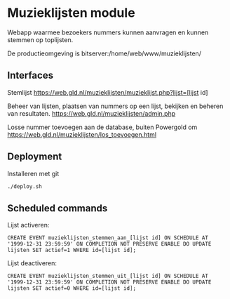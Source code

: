 # Muzieklijsten module
Webapp waarmee bezoekers nummers kunnen aanvragen en kunnen stemmen op toplijsten.

De productieomgeving is bitserver:/home/web/www/muzieklijsten/

## Interfaces
Stemlijst
https://web.gld.nl/muzieklijsten/muzieklijst.php?lijst=[lijst id]

Beheer van lijsten, plaatsen van nummers op een lijst, bekijken en beheren van resultaten.
https://web.gld.nl/muzieklijsten/admin.php

Losse nummer toevoegen aan de database, buiten Powergold om
https://web.gld.nl/muzieklijsten/los_toevoegen.html

## Deployment
Installeren met git
```sh
./deploy.sh
```

## Scheduled commands
Lijst activeren:
```mysql
CREATE EVENT muzieklijsten_stemmen_aan_[lijst id] ON SCHEDULE AT '1999-12-31 23:59:59' ON COMPLETION NOT PRESERVE ENABLE DO UPDATE lijsten SET actief=1 WHERE id=[lijst id];
```

Lijst deactiveren:
```mysql
CREATE EVENT muzieklijsten_stemmen_uit_[lijst id] ON SCHEDULE AT '1999-12-31 23:59:59' ON COMPLETION NOT PRESERVE ENABLE DO UPDATE lijsten SET actief=0 WHERE id=[lijst id];
```
